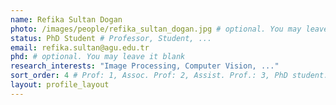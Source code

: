 ```yaml
---
name: Refika Sultan Dogan
photo: /images/people/refika_sultan_dogan.jpg # optional. You may leave it blank 
status: PhD Student # Professor, Student, ... 
email: refika.sultan@agu.edu.tr
phd: # optional. You may leave it blank
research_interests: "Image Processing, Computer Vision, ..."
sort_order: 4 # Prof: 1, Assoc. Prof: 2, Assist. Prof.: 3, PhD student: 4, MSc student: 5, Undergrad student: 6
layout: profile_layout
---
```


